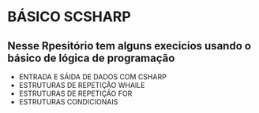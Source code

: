 # BÁSICO SCSHARP 

## Nesse Rpesitório tem alguns execicios usando o básico de lógica de programação 

* ENTRADA E SÁIDA DE DADOS COM CSHARP 
* ESTRUTURAS DE REPETIÇÃO WHAILE
* ESTRUTURAS DE REPETIÇÃO FOR
* ESTRUTURAS CONDICIONAIS 

 


